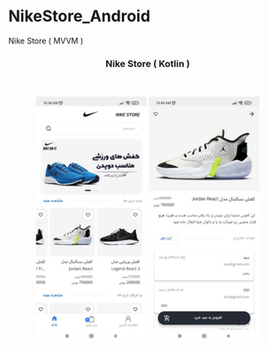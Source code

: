 # NikeStore_Android
Nike Store ( MVVM )
<h3 align = "center">Nike Store ( Kotlin )</h3>
<br/>
<br/>
<div align = "center">
  <img src = "https://github.com/MahdiOSS/NikeStore_Android/blob/master/NikeStore.jpg" , width = "200"></img>
  <img src = "https://github.com/MahdiOSS/NikeStore_Android/blob/master/NikeStore1.jpg" , width = "200"></img>
</div>
<br/>
<br/>
